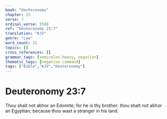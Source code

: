 ```yaml
---
book: "Deuteronomy"
chapter: 23
verse: 7
ordinal_verse: 5508
ref: "Deuteronomy 23:7"
translation: "KJV"
genre: "Law"
word_count: 25
topics: []
cross_references: []
grammar_tags: [semicolon-heavy, negation]
thematic_tags: [negative-command]
tags: ["Bible","KJV","Deuteronomy"]
---
```


# Deuteronomy 23:7

Thou shalt not abhor an Edomite; for he is thy brother: thou shalt not abhor an Egyptian; because thou wast a stranger in his land.
